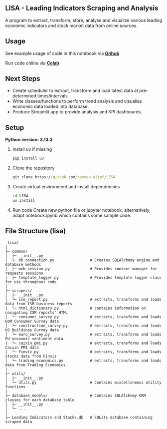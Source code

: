 ## LISA - Leading Indicators Scraping and Analysis
A program to extract, transform, store, analyse and visualize various leading economic indicators and stock market data from online sources.


## Usage
See example usage of code in this notebook via [**Github**](https://github.com/haroon-altaf/lisp/blob/main/notebook.ipynb)

Run code online via [**Colab**](https://colab.research.google.com/github/haroon-altaf/LISA/blob/main/notebook.ipynb)


## Next Steps
- Create scheduler to extract, transform and load latest data at pre-determined times/intervals.
- Write classes/functions to perform trend analysis and visualise economic data loaded into database.
- Produce Streamlit app to provide analysis and KPI dashboards.


## Setup
**Python version: 3.13.3**

1. Install uv if missing
   ```cmd
   pip install uv  
2. Clone the repository
   ```cmd
   git clone https://github.com/haroon-altaf/LISA
3. Create virtual environment and install dependencies
   ```cmd
   cd LISA
   uv install
4. Run code
   Create new python file or jupyter notebook; alternatively, adapt notebook.ipynb which contains some sample code.


## File Structure (lisa)
   ```text
    lisa/
   |
   ├─ common/
   │  ├─ __init__.py
   │  ├─ db_connection.py                # Creates SQLAlchemy engine and database methods
   |  ├─ web_session.py                  # Provides context manager for requests sessions
   |  ├─ template_logger.py              # Provides template logger class for use throughout code
   |
   ├─ scrapers/
   │  ├─ __init__.py
   │  └─ ism_report.py                   # extracts, transforms and loads data from ISM business reports
   │  └─ html_dictionary.py              # contains information on navigating ISM reports' HTML
   │  └─ consumer_survey.py              # extracts, transforms and loads UoM Consumer Survey data
   │  └─ construction_survey.py          # extracts, transforms and loads US Buildings Survey data
   │  └─ euro_survey.py                  # extracts, transforms and loads EU economic sentiment data
   │  └─ caixin_pmi.py                   # extracts, transforms and loads Caixin PMI data
   │  └─ finviz.py                       # extracts, transforms and loads stocks data from Finviz
   │  └─ trading_economics.py            # extracts, transforms and loads data from Trading Economics
   |
   ├─ utils/
   │  ├─ __init__.py
   │  └─ utils.py                        # Contains miscellaneous utility functions
   | 
   ├─ database_models/                   # Contains SQLAlchemy ORM classes for each database table
   │  ├─ __init__.py
   │  └─ ...
   |
   ├─ Leading Indicators and Stocks.db   # SQLits database containing scraped data
   ```
